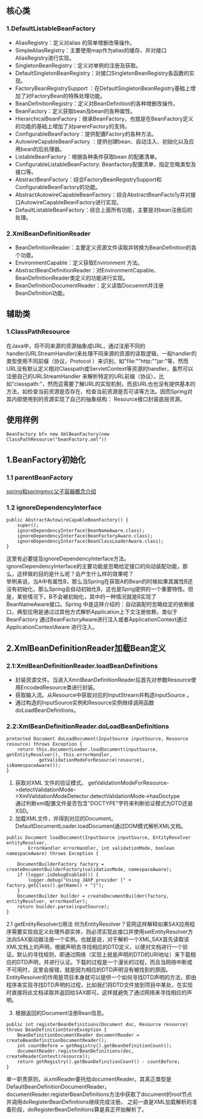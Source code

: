 ## 核心类
### 1.DefaultListableBeanFactory
- AliasRegistry：定义对alias 的简单增删改等操作。
- SimpleAliasRegistry：主要使用map作为alias的缓存，并对接口AliasRegistry进行实现。
- SingletonBeanRegistry：定义对单例的注册及获取。
- DefaultSingletonBeanRegistry：对接口SingletonBeanRegistry各函数的实现。
- FactoryBeanRegistrySupport ：在DefaultSingletonBeanRegistry基础上增加了对FactoryBean的特殊处理功能。
- BeanDefinitionRegistry：定义对BeanDefinition的各种增删改操作。
- BeanFactory：定义获取bean及bean的各种属性。
- HierarchicalBeanFactory：继承BeanFactory，也就是在BeanFactory定义的功能的基础上增加了对parentFactory的支持。
- ConfigurableBeanFactory：提供配置Factory的各种方法。
- AutowireCapableBeanFactory ：提供创建bean、自动注入、初始化以及应用bean的后处理器。
- ListableBeanFactory：根据各种条件获取bean 的配置清单。
- ConfigurableListableBeanFactory: Beanfactory配置清单，指定忽略类型及接口等。
- AbstractBeanFactory：综合FactoryBeanRegistrySupport和ConfigurableBeanFactory的功能。
- AbstractAutowireCapableBeanFactory：综合AbstractBeanFacto1y并对接口AutowireCapableBeanFactory进行实现。
- DefaultListableBeanFactory：综合上面所有功能，主要是对bean注册后的处理。

### 2.XmlBeanDefinitionReader
- BeanDefinitionReader：主要定义资源文件读取并转换为BeanDefinition的各个功能。
- EnvironmentCapable：定义获取Environment 方法。
- AbstractBeanDefinitionReader：对EnvironmentCapable、BeanDefinitionReader类定义的功能进行实现。
- BeanDefinitionDocumentReader：定义读取Docuemnt并注册BeanDefinition功能。

## 辅助类
### 1.ClassPathResource
在Java中，将不同来源的资源抽象成URL，通过注册不同的handler(URLStreamHandler)来处理不同来源的资源的读取逻辑，一般handler的类型使用不同前缀（协议，Protocol ）来识别，如"file:""http:""jar:"等，然而URL没有默认定义相对Classpath或ServletContext等资源的handler，虽然可以注册自己的URLStreamHandler 来解析特定的URL前缀（协议），比如"classpath:"，然而这需要了解URL的实现机制，而且URL也也没有提供基本的方法，如检查当前资源是否存在、检查当前资源是否可读等方法。因而Spring对其内部使用到的资源实现了自己的抽象结构： Resource接口封装底层资源。

## 使用样例
`BeanFactory bf= new XmlBeanFactory(new ClassPathResource("beanFactory.xml"))`

## 1.BeanFactory初始化
### 1.1 parentBeanFactory
[spring和springmvc父子容器概念介绍](https://www.cnblogs.com/grasp/p/11042580.html)  
### 1.2 ignoreDependencyInterface
```
public AbstractAutowireCapableBeanFactory() {
    super();
    ignoreDependencyInterface(BeanNameAware.class);
    ignoreDependencyInterface(BeanFactoryAware.class);
    ignoreDependencyInterface(BeanClassLoaderAware.class);
}
```
  这里有必要提及ignoreDependencylnterface方法。ignoreDependencyInterface的主要功能是忽略给定接口的向动装配功能，那么，这样做的目的是什么呢？会产生什么样的效果呢？  
  举例来说，当A中有属性B，那么当Spring在获取A的Bean的时候如果其属性B还没有初始化，那么Spring会自动初始化B，这也是Sprig提供的一个重要特性。但是，某些情况下，B不会被初始化，其中的一种情况就是B实现了BeanNameAware接口。Spring 中是这样介绍的：自动装配时忽略给定的依赖接口，典型应用是通过过其他方式解析Application上下文注册依赖，类似于BeanFactory 通过BeanFactoryAware进行注入或者ApplicationContext通过ApplicationContextAware 进行注入。

## 2.XmlBeanDefinitionReader加载Bean定义
### 2.1:XmlBeanDefinitionReader.loadBeanDefinitions
- 封装资源文件。当进入XmnlBeanDefinitionReader后首先对参数Resource使用EncodedResource类进行封装。
- 获取输入流。从Resource中获取对应的InputStrearn并构造lnputSource 。
- 通过构造的InputSource实例和Resource实例继续调用函数doLoadBeanDefinitions。
### 2.2:XmlBeanDefinitionReader.doLoadBeanDefinitions
```
protected Document doLoadDocument(InputSource inputSource, Resource resource) throws Exception {
    return this.documentLoader.loadDocument(inputSource, getEntityResolver(), this.errorHandler,
            getValidationModeForResource(resource), isNamespaceAware());
}
```
1. 获取对XML 文件的验证模式。
    getValidationModeForResource->detectValidationMode->XmlValidationModeDetector.detectValidationMode->hasDoctype  
    通过判断xml配置文件是否包含"DOCTYPE"字符来判断验证模式为DTD还是XSD。
2. 加载XML文件，并得到对应的Document。DefaultDocumentLoader.loadDocument通过DOM模式解析XML文档。
```
public Document loadDocument(InputSource inputSource, EntityResolver entityResolver,
        ErrorHandler errorHandler, int validationMode, boolean namespaceAware) throws Exception {

    DocumentBuilderFactory factory = createDocumentBuilderFactory(validationMode, namespaceAware);
    if (logger.isDebugEnabled()) {
        logger.debug("Using JAXP provider [" + factory.getClass().getName() + "]");
    }
    DocumentBuilder builder = createDocumentBuilder(factory, entityResolver, errorHandler);
    return builder.parse(inputSource);
}
```
2.1 getEntityResolver()用法
何为EntityResolver？官网这样解释如果SAX应用程序需要实现自定义处理外部实体，则必须实现此接口并使用setEntityResolver方法向SAX驱动器注册一个实例。也就是说，对于解析一个XML,SAX首先读取该XML文档上的声明，根据声明去寻找相应的DTD定义，以便对文档进行一个验证。默认的寻找规则，即通过网络（实现上就是声明的DTD的URI地址）来下载相应的DTD声明，并进行认证。下载的过程是一个漫长的过程，而且当网络中断或不可用时，这里会报错，就是因为相应的DTD声明没有被找到的原因。EntityResolver的作用是项目本身就可以提供一个如何寻找DTD声明的方法，即由程序来实现寻找DTD声明的过程，比如我们将DTD文件放到项目中某处，在实现时直接将此文档读取并返回给SAX即可。这样就避免了通过网络来寻找相应的声明。

3. 根据返回的Document注册Bean信息。
```
public int registerBeanDefinitions(Document doc, Resource resource) throws BeanDefinitionStoreException {
    BeanDefinitionDocumentReader documentReader = createBeanDefinitionDocumentReader();
    int countBefore = getRegistry().getBeanDefinitionCount();
    documentReader.registerBeanDefinitions(doc, createReaderContext(resource));
    return getRegistry().getBeanDefinitionCount() - countBefore;
}
```
单一职责原则，从xmlReader委托给documentReader。其真正类型是DefaultBeanDefinitionDocumentReader。
documentReader.registerBeanDefinitions方法中获取了document的root节点并调用doRegisterBeanDefinitions继续完成注册。
之前一直是XML加载解析的准备阶段，doRegisterBeanDefinitions算是真正开始解析了。
